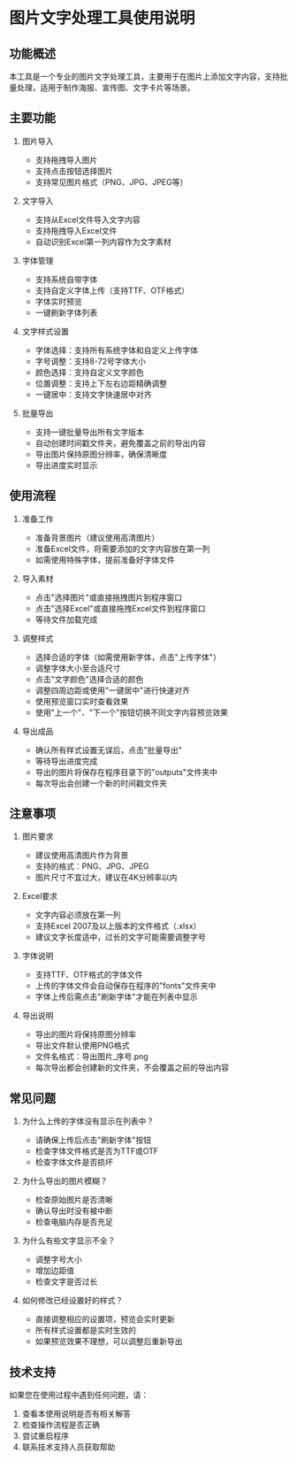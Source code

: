 # 图片文字处理工具使用说明

## 功能概述

本工具是一个专业的图片文字处理工具，主要用于在图片上添加文字内容，支持批量处理，适用于制作海报、宣传图、文字卡片等场景。

## 主要功能

1. 图片导入
   - 支持拖拽导入图片
   - 支持点击按钮选择图片
   - 支持常见图片格式（PNG、JPG、JPEG等）

2. 文字导入
   - 支持从Excel文件导入文字内容
   - 支持拖拽导入Excel文件
   - 自动识别Excel第一列内容作为文字素材

3. 字体管理
   - 支持系统自带字体
   - 支持自定义字体上传（支持TTF、OTF格式）
   - 字体实时预览
   - 一键刷新字体列表

4. 文字样式设置
   - 字体选择：支持所有系统字体和自定义上传字体
   - 字号调整：支持8-72号字体大小
   - 颜色选择：支持自定义文字颜色
   - 位置调整：支持上下左右边距精确调整
   - 一键居中：支持文字快速居中对齐

5. 批量导出
   - 支持一键批量导出所有文字版本
   - 自动创建时间戳文件夹，避免覆盖之前的导出内容
   - 导出图片保持原图分辨率，确保清晰度
   - 导出进度实时显示

## 使用流程

1. 准备工作
   - 准备背景图片（建议使用高清图片）
   - 准备Excel文件，将需要添加的文字内容放在第一列
   - 如需使用特殊字体，提前准备好字体文件

2. 导入素材
   - 点击"选择图片"或直接拖拽图片到程序窗口
   - 点击"选择Excel"或直接拖拽Excel文件到程序窗口
   - 等待文件加载完成

3. 调整样式
   - 选择合适的字体（如需使用新字体，点击"上传字体"）
   - 调整字体大小至合适尺寸
   - 点击"文字颜色"选择合适的颜色
   - 调整四周边距或使用"一键居中"进行快速对齐
   - 使用预览窗口实时查看效果
   - 使用"上一个"、"下一个"按钮切换不同文字内容预览效果

4. 导出成品
   - 确认所有样式设置无误后，点击"批量导出"
   - 等待导出进度完成
   - 导出的图片将保存在程序目录下的"outputs"文件夹中
   - 每次导出会创建一个新的时间戳文件夹

## 注意事项

1. 图片要求
   - 建议使用高清图片作为背景
   - 支持的格式：PNG、JPG、JPEG
   - 图片尺寸不宜过大，建议在4K分辨率以内

2. Excel要求
   - 文字内容必须放在第一列
   - 支持Excel 2007及以上版本的文件格式（.xlsx）
   - 建议文字长度适中，过长的文字可能需要调整字号

3. 字体说明
   - 支持TTF、OTF格式的字体文件
   - 上传的字体文件会自动保存在程序的"fonts"文件夹中
   - 字体上传后需点击"刷新字体"才能在列表中显示

4. 导出说明
   - 导出的图片将保持原图分辨率
   - 导出文件默认使用PNG格式
   - 文件名格式：导出图片_序号.png
   - 每次导出都会创建新的文件夹，不会覆盖之前的导出内容

## 常见问题

1. 为什么上传的字体没有显示在列表中？
   - 请确保上传后点击"刷新字体"按钮
   - 检查字体文件格式是否为TTF或OTF
   - 检查字体文件是否损坏

2. 为什么导出的图片模糊？
   - 检查原始图片是否清晰
   - 确认导出时没有被中断
   - 检查电脑内存是否充足

3. 为什么有些文字显示不全？
   - 调整字号大小
   - 增加边距值
   - 检查文字是否过长

4. 如何修改已经设置好的样式？
   - 直接调整相应的设置项，预览会实时更新
   - 所有样式设置都是实时生效的
   - 如果预览效果不理想，可以调整后重新导出

## 技术支持

如果您在使用过程中遇到任何问题，请：
1. 查看本使用说明是否有相关解答
2. 检查操作流程是否正确
3. 尝试重启程序
4. 联系技术支持人员获取帮助 
